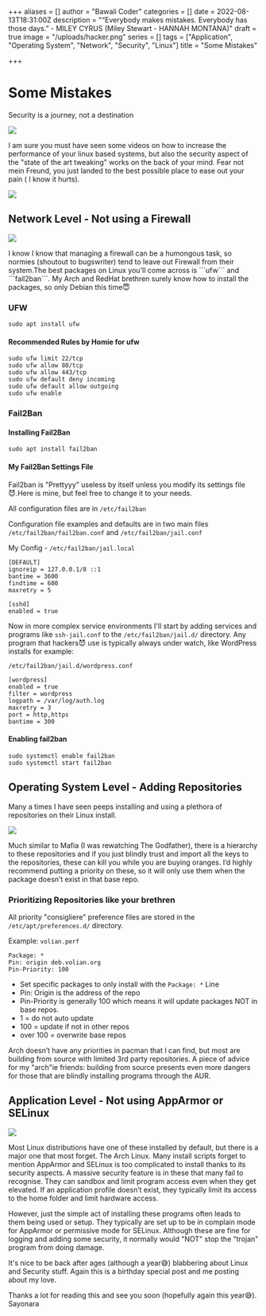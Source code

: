 +++
aliases = []
author = "Bawali Coder"
categories = []
date = 2022-08-13T18:31:00Z
description = "“Everybody makes mistakes. Everybody has those days.” -  MILEY CYRUS (Miley Stewart - HANNAH MONTANA)"
draft = true
image = "/uploads/hacker.png"
series = []
tags = ["Application", "Operating System", "Network", "Security", "Linux"]
title = "Some Mistakes"

+++
# Some Mistakes

Security is a journey, not a destination

![](/uploads/scan_virus.jpg)

I am sure you must have seen some videos on how to increase the performance of your linux based systems, but also the security aspect of the "state of the art tweaking" works on the back of your mind. Fear not mein Freund, you just landed to the best possible place to ease out your pain ( I know it hurts).

![](/uploads/basic-layers.png)

## Network Level - Not using a Firewall

![](/uploads/open_port.jpg)

I know I know that managing a firewall can be a humongous task, so normies (shoutout to bugswriter) tend to leave out Firewall from their system.The best packages on Linux you'll come across is \`\`\`ufw\`\`\` and \`\`\`fail2ban\`\`\`. My Arch and RedHat brethren surely know how to install the packages, so only Debian this time😇

### UFW

    sudo apt install ufw

#### Recommended Rules by Homie for ufw

    sudo ufw limit 22/tcp
    sudo ufw allow 80/tcp
    sudo ufw allow 443/tcp
    sudo ufw default deny incoming
    sudo ufw default allow outgoing
    sudo ufw enable

### Fail2Ban

#### Installing Fail2Ban

    sudo apt install fail2ban

#### My Fail2Ban Settings File

Fail2ban is "Prettyyy" useless by itself unless you modify its settings file😈.Here is mine, but feel free to change it to your needs.

All configuration files are in `/etc/fail2ban`

Configuration file examples and defaults are in two main files `/etc/fail2ban/fail2ban.conf` and `/etc/fail2ban/jail.conf`

My Config - `/etc/fail2ban/jail.local`

    [DEFAULT]
    ignoreip = 127.0.0.1/8 ::1
    bantime = 3600
    findtime = 600
    maxretry = 5
    
    [sshd]
    enabled = true

Now in more complex service environments I'll start by adding services and programs like `ssh-jail.conf` to the `/etc/fail2ban/jail.d/` directory. Any program that hackers😈 use is typically always under watch, like WordPress installs for example:

`/etc/fail2ban/jail.d/wordpress.conf`

    [wordpress]
    enabled = true
    filter = wordpress
    logpath = /var/log/auth.log
    maxretry = 3
    port = http,https
    bantime = 300

#### Enabling fail2ban

    sudo systemctl enable fail2ban
    sudo systemctl start fail2ban

## Operating System Level - Adding Repositories

Many a times I have seen peeps installing and using a plethora of repositories on their Linux install.

![](/uploads/mafia-tree.png)

Much similar to Mafia (I was rewatching The Godfather), there is a hierarchy to these repositories and if you just blindly trust and import all the keys to the repositories, these can kill you while you are buying oranges. I’d highly recommend putting a priority on these, so it will only use them when the package doesn’t exist in that base repo.

### Prioritizing Repositories like your brethren

All priority "consigliere" preference files are stored in the `/etc/apt/preferences.d/` directory.

Example: `volian.perf`

    Package: *
    Pin: origin deb.volian.org
    Pin-Priority: 100

* Set specific packages to only install with the `Package: *` Line
* Pin: Origin is the address of the repo
* Pin-Priority is generally 100 which means it will update packages NOT in base repos.
* 1 = do not auto update
* 100 = update if not in other repos
* over 100 = overwrite base repos

Arch doesn’t have any priorities in pacman that I can find, but most are building from source with limited 3rd party repositories. A piece of advice for my "arch"ie friends: building from source presents even more dangers for those that are blindly installing programs through the AUR.

## Application Level - Not using AppArmor or SELinux

![](/uploads/apparmor_vs_selinux.png)

Most Linux distributions have one of these installed by default, but there is a major one that most forget. The Arch Linux. Many install scripts forget to mention AppArmor and SELinux is too complicated to install thanks to its security aspects. A massive security feature is in these that many fail to recognise. They can sandbox and limit program access even when they get elevated. If an application profile doesn’t exist, they typically limit its access to the home folder and limit hardware access.

However, just the simple act of installing these programs often leads to them being used or setup. They typically are set up to be in complain mode for AppArmor or permissive mode for SELinux. Although these are fine for logging and adding some security, it normally would "NOT" stop the "trojan" program from doing damage.

It's nice to be back after ages (although a year😅) blabbering about Linux and Security stuff. Again this is a birthday special post and me posting about my love.

Thanks a lot for reading this and see you soon (hopefully again this year😅). Sayonara